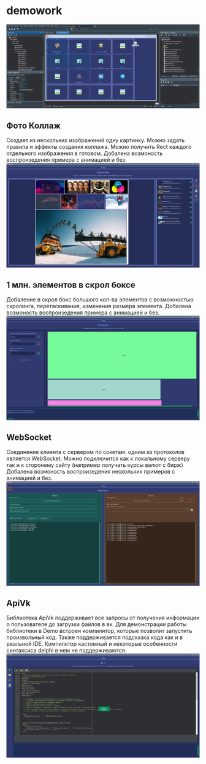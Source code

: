 # demowork
![Фото](/READMEFILES/1.jpg "Фото Программы")

## Фото Коллаж
Создает из нескольких изображений одну картинку.
Можно задать правила и эффекты создания коллажа.
Можно получить Rect каждого отдельного изображения в готовом.
Добалена возмоность воспроизедения примера с анимацией и без. 
![Фото](/READMEFILES/2.jpg "Фото Программы")


## 1 млн. элементов в скрол боксе
Добаление в скрол бокc большого кол-ва элементов с возможностью
скролинга, перетаскивания, изменения размера элемента.
Добалена возмоность воспроизедения примера с анимацией и без. 
![Фото](/READMEFILES/3.jpg "Фото Программы")


## WebSocket
Соединение клиента с сервером по сокетам. одним из протоколов является WebSocket.
Можно подключится как к локальному серверу так и к сторонему сайту (например получать курсы валют с бирж)
Добалена возмоность воспроизедения нескольких примеров с анимацией и без. 
![Фото](/READMEFILES/4.jpg "Фото Программы")


## ApiVk
Библиотека ApiVk поддерживает все запросы от получения информации о пользователе до загрузки файлов в вк.
Для демонстрации работы библиотеки в Demo встроен компилятор, которые позволит запустить произвольный код.
Также поддерживается подсказка кода как и в реальной IDE. Компилятор кастомный и некоторые особенности синтаксиса delphi 
в нем не поддерживаются.
![Фото](/READMEFILES/5.jpg "Фото Программы")
